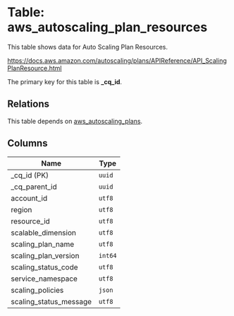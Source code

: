 # Table: aws_autoscaling_plan_resources

This table shows data for Auto Scaling Plan Resources.

https://docs.aws.amazon.com/autoscaling/plans/APIReference/API_ScalingPlanResource.html

The primary key for this table is **_cq_id**.

## Relations

This table depends on [aws_autoscaling_plans](aws_autoscaling_plans.md).

## Columns

| Name          | Type          |
| ------------- | ------------- |
|_cq_id (PK)|`uuid`|
|_cq_parent_id|`uuid`|
|account_id|`utf8`|
|region|`utf8`|
|resource_id|`utf8`|
|scalable_dimension|`utf8`|
|scaling_plan_name|`utf8`|
|scaling_plan_version|`int64`|
|scaling_status_code|`utf8`|
|service_namespace|`utf8`|
|scaling_policies|`json`|
|scaling_status_message|`utf8`|